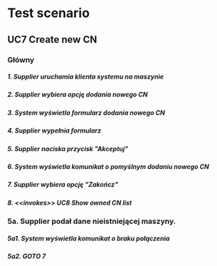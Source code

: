 # Test scenario

## UC7 Create new CN

### Główny

##### 1. __Supplier__ uruchamia klienta systemu na maszynie
##### 2. __Supplier__ wybiera opcję dodania nowego CN
##### 3. System wyświetla formularz dodania nowego CN
##### 4. __Supplier__ wypełnia formularz 
##### 5. __Supplier__ naciska przycisk "Akceptuj"
##### 6. System wyświetla komunikat o pomyślnym dodaniu nowego CN
##### 7. __Supplier__ wybiera opcję "Zakończ"
##### 8. _\<\<invokes\>\>_ UC8 Show owned CN list

### 5a. __Supplier__ podał dane nieistniejącej maszyny.

##### 5a1. System wyświetla komunikat o braku połączenia
##### 5a2. ___GOTO 7___